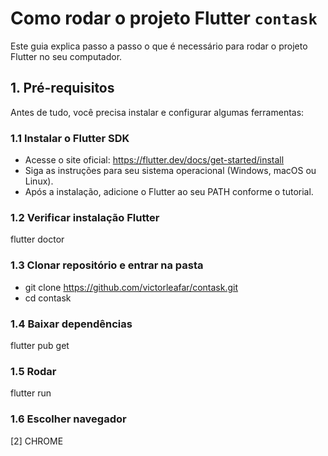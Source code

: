 # Como rodar o projeto Flutter `contask`

Este guia explica passo a passo o que é necessário para rodar o projeto Flutter no seu computador.

## 1. Pré-requisitos

Antes de tudo, você precisa instalar e configurar algumas ferramentas:

### 1.1 Instalar o Flutter SDK

- Acesse o site oficial: https://flutter.dev/docs/get-started/install  
- Siga as instruções para seu sistema operacional (Windows, macOS ou Linux).  
- Após a instalação, adicione o Flutter ao seu PATH conforme o tutorial.

### 1.2 Verificar instalação Flutter
flutter doctor

### 1.3 Clonar repositório e entrar na pasta
- git clone https://github.com/victorleafar/contask.git
- cd contask

### 1.4 Baixar dependências
flutter pub get

### 1.5 Rodar 
flutter run

### 1.6 Escolher navegador
[2] CHROME
